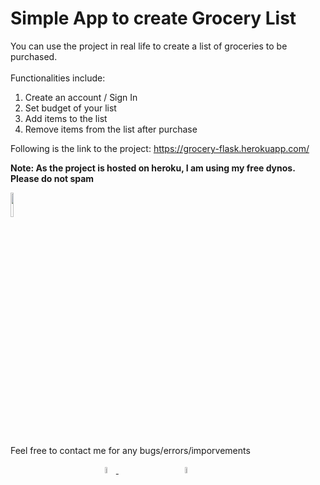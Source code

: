 # Simple App to create Grocery List

You can use the project in real life to create a list of groceries to be purchased.
<br><br>
Functionalities include: 
<ol>
  <li>Create an account / Sign In</li>
  <li>Set budget of your list</li>
  <li>Add items to the list</li>
  <li>Remove items from the list after purchase</li>
</ol>

Following is the link to the project:
https://grocery-flask.herokuapp.com/

<b>Note: As the project is hosted on heroku, I am using my free dynos. <br>Please do not spam</br></b>

<img src="https://media.giphy.com/media/4tSHBpzJw7R3rrKUeo/giphy.gif" width="10%">

Feel free to contact me for any bugs/errors/imporvements

<div style="margin-left: 30%;">
<a href="https://www.linkedin.com/in/dhruvang-gondalia/">
<img src="https://cdn.jsdelivr.net/gh/devicons/devicon/icons/linkedin/linkedin-original.svg" width="5%" style="max-width: 100%;">
</a> 

<a href="https://twitter.com/davidlorenzo_47">
<img src="https://cdn.jsdelivr.net/gh/devicons/devicon/icons/twitter/twitter-original.svg" width="5%" style="max-width: 100%;margin-left: 30%;">  
</a>
  </div>
